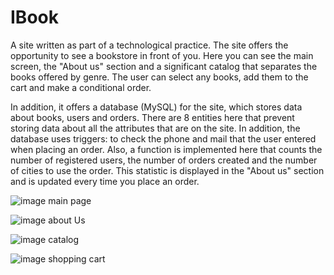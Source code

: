 # IBook

A site written as part of a technological practice. The site offers the opportunity to see a bookstore in front of you. Here you can see the main screen, the "About us" section and a significant catalog that separates the books offered by genre. The user can select any books, add them to the cart and make a conditional order.

In addition, it offers a database (MySQL) for the site, which stores data about books, users and orders. There are 8 entities here that prevent storing data about all the attributes that are on the site. In addition, the database uses triggers: to check the phone and mail that the user entered when placing an order. Also, a function is implemented here that counts the number of registered users, the number of orders created and the number of cities to use the order. This statistic is displayed in the "About us" section and is updated every time you place an order.

![image](https://github.com/Glevelll/IBook/assets/113721736/e92bd063-2d5d-4e3f-99ec-6c0ec46fe472)
main page

![image](https://github.com/Glevelll/IBook/assets/113721736/73d663fc-d1e4-4ab5-b320-a97025ed9d9a)
about Us

![image](https://github.com/Glevelll/IBook/assets/113721736/73b461b9-b4f2-4973-8edf-d712d601e758)
catalog

![image](https://github.com/Glevelll/IBook/assets/113721736/013d0687-b67c-4f7d-abb1-3bd5b1792718)
shopping cart
